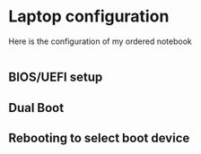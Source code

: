 # Laptop configuration

Here is the configuration of my ordered notebook

```

```

## BIOS/UEFI setup


## Dual Boot

## Rebooting to select boot device

